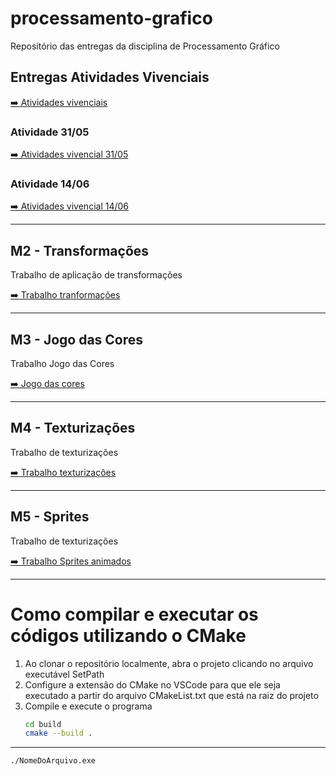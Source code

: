 # processamento-grafico
Repositório das entregas da disciplina de Processamento Gráfico

## Entregas Atividades Vivenciais

[➡️ Atividades vivenciais](./src/AtividadesVivenciais/)

### Atividade 31/05
[➡️ Atividades vivencial 31/05](./src/AtividadesVivenciais/AtividadeVivencial3105)

### Atividade 14/06
[➡️ Atividades vivencial 14/06](./src/AtividadesVivenciais/AtividadeVivencial1406)

---

## M2 - Transformações

Trabalho de aplicação de transformações

[➡️ Trabalho tranformações](./src/Transformacoes/)

---

## M3 - Jogo das Cores

Trabalho Jogo das Cores

[➡️ Jogo das cores](./src/JogoDasCores/)

---

## M4 - Texturizações

Trabalho de texturizações

[➡️ Trabalho texturizações](./src/Texturizacoes/)

---

## M5 - Sprites

Trabalho de texturizações

[➡️ Trabalho Sprites animados](./src/Sprites/)

---

# Como compilar e executar os códigos utilizando o CMake

1. Ao clonar o repositório localmente, abra o projeto clicando no arquivo executável SetPath
2. Configure a extensão do CMake no VSCode para que ele seja executado a partir do arquivo CMakeList.txt que está na raiz do projeto
3. Compile e execute o programa
   ```sh
   cd build
   cmake --build .
   ```
---

   ```sh
   ./NomeDoArquivo.exe
   ```
